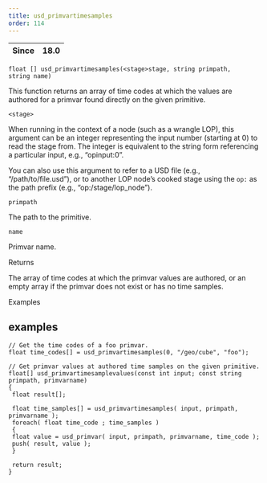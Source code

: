 ```yaml
---
title: usd_primvartimesamples
order: 114
---
```

| Since | 18.0 |
| --- | --- |

`float [] usd_primvartimesamples(<stage>stage, string primpath, string name)`

This function returns an array of time codes at which the values are authored for a primvar found directly on the given primitive.

`<stage>`

When running in the context of a node (such as a wrangle LOP), this argument can be an integer representing the input number (starting at 0) to read the stage from. The integer is equivalent to the string form referencing a particular input, e.g., “opinput:0”.

You can also use this argument to refer to a USD file (e.g., “/path/to/file.usd”), or to another LOP node’s cooked stage using the `op:` as the path prefix (e.g., “op:/stage/lop_node”).

`primpath`

The path to the primitive.

`name`

Primvar name.

Returns

The array of time codes at which the primvar values are authored, or an empty array if the primvar does not exist or has no time samples.

Examples

## examples

```vex
// Get the time codes of a foo primvar.
float time_codes[] = usd_primvartimesamples(0, "/geo/cube", "foo");

```

```vex
// Get primvar values at authored time samples on the given primitive.
float[] usd_primvartimesamplevalues(const int input; const string primpath, primvarname)
{
 float result[];

 float time_samples[] = usd_primvartimesamples( input, primpath, primvarname );
 foreach( float time_code ; time_samples ) 
 {
 float value = usd_primvar( input, primpath, primvarname, time_code );
 push( result, value );
 }

 return result;
}

```
